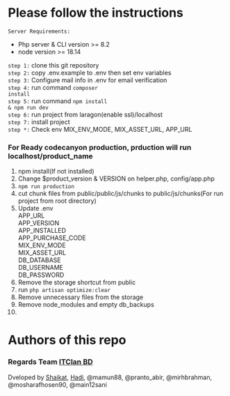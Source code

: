 # Please follow the instructions

`Server Requirements:`
- Php server & CLI version >= 8.2 <br>
- node version >= 18.14


`step 1:` clone this git repository <br>
`step 2:` copy .env.example to .env then set env variables<br>
`step 3:` Configure mail info in .env for email verification <br>
`step 4:` run command <code>composer install</code> <br>
`step 5:` run command <code>npm install & npm run dev</code> <br>
`step 6:` run project from laragon(enable ssl)/localhost <br>
`step 7:` install project</code><br>
`step *:` Check env MIX_ENV_MODE, MIX_ASSET_URL, APP_URL <br>

### For Ready codecanyon production, prduction will run localhost/product_name
1. npm install(If not installed)
2. Change $product_version & VERSION on helper.php, config/app.php
4. `npm run production`
5. cut chunk files from public/public/js/chunks to public/js/chunks(For run project from root directory)
6. Update .env <br>
   APP_URL <br>
   APP_VERSION <br>
   APP_INSTALLED <br>
   APP_PURCHASE_CODE <br>
   MIX_ENV_MODE <br>
   MIX_ASSET_URL <br>
   DB_DATABASE <br>
   DB_USERNAME <br>
   DB_PASSWORD <br>
6. Remove the storage shortcut from public
7. run `php artisan optimize:clear`
8. Remove unnecessary files from the storage
9. Remove node_modules and empty db_backups
10. 


# Authors of this repo

### Regards Team [ITClan BD](https://itclanbd.com)

Dveloped by [Shaikat](https://github.com/zahidhassanshaikot), [Hadi](https://github.com/awalhadi), @mamun88, @pranto_abir, @mirhbrahman, @mosharafhosen90, @main12sani
